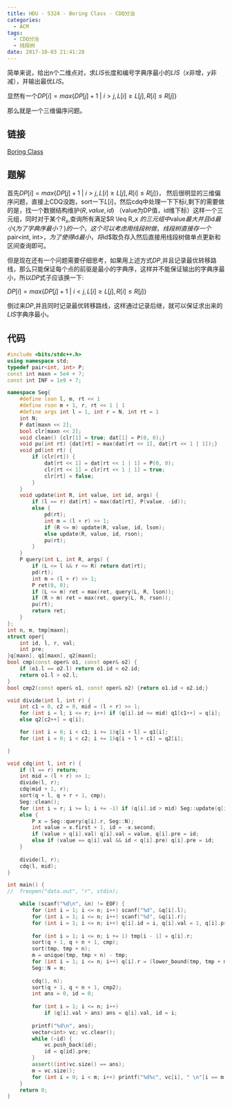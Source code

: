 ```yaml
---
title: HDU - 5324 - Boring Class - CDQ分治
categories:
  - ACM
tags:
  - CDQ分治
  - 线段树
date: 2017-10-03 21:41:28
---
```



简单来说，给出n个二维点对，求$LIS$长度和编号字典序最小的$LIS$（$x$非增，$y$非减），并输出最优$LIS$。

显然有一个$DP[i] = max\{DP[j] + 1\ | \ i > j, L[i] \geq L[j], R[i] \leq R[j] \}$

那么就是一个三维偏序问题。

<!--more-->

## 链接
[Boring Class](http://acm.hdu.edu.cn/showproblem.php?pid=5324)

## 题解
首先$DP[i] = max\{DP[j] + 1\ | \ i > j, L[i] \geq L[j], R[i] \leq R[j] \}$， 然后很明显的三维偏序问题，直接上CDQ没跑，sort一下$L[i]$，然后cdq中处理一下下标$i$,剩下的需要做的是，找一个数据结构维护$(R, value, id)$ （value为DP值，id维下标）这样一个三元组，同时对于某个$R_x$,查询所有满足$R \leq R_x $的三元组中$value$最大并且$id$最小(为了字典序最小？)的一个，这个可以考虑用线段树做，线段树直接存一个$pair<int, int>$，为了使得$id$最小，将$id$取负存入然后直接用线段树做单点更新和区间查询即可。

但是现在还有一个问题需要仔细思考，如果用上述方式$DP$,并且记录最优转移路线，那么只能保证每个点的前驱是最小的字典序，这样并不能保证输出的字典序最小，所以$DP$式子应该换一下:

$DP[i] = max\{DP[j] + 1\ | \ i < j, L[i] \geq L[j], R[i] \leq R[j] \}$

倒过来$DP$,并且同时记录最优转移路线，这样通过记录后继，就可以保证求出来的$LIS$字典序最小。

## 代码

```cpp
#include <bits/stdc++.h>
using namespace std;
typedef pair<int, int> P;
const int maxn = 5e4 + 7;
const int INF = 1e9 + 7;

namespace Seg{
	#define lson l, m, rt << 1
	#define rson m + 1, r, rt << 1 | 1
	#define args int l = 1, int r = N, int rt = 1
	int N;
	P dat[maxn << 2];
	bool clr[maxn << 2];
	void clean() {clr[1] = true; dat[1] = P(0, 0);}
	void pu(int rt) {dat[rt] = max(dat[rt << 1], dat[rt << 1 | 1]);}
	void pd(int rt) {
		if (clr[rt]) {
			dat[rt << 1] = dat[rt << 1 | 1] = P(0, 0);
			clr[rt << 1] = clr[rt << 1 | 1] = true;
			clr[rt] = false;
		}
	}
	void update(int R, int value, int id, args) {
		if (l == r) dat[rt] = max(dat[rt], P(value, -id));
		else {
			pd(rt);
			int m = (l + r) >> 1;
			if (R <= m) update(R, value, id, lson);
			else update(R, value, id, rson);
			pu(rt);
		}
	}
	P query(int L, int R, args) {
		if (L <= l && r <= R) return dat[rt];
		pd(rt);
		int m = (l + r) >> 1;
		P ret(0, 0);
		if (L <= m) ret = max(ret, query(L, R, lson));
		if (R > m) ret = max(ret, query(L, R, rson));
		pu(rt);
		return ret;
	}
};
int n, m, tmp[maxn];
struct oper{
	int id, l, r, val;
	int pre;
}q[maxn], q1[maxn], q2[maxn];
bool cmp(const oper& o1, const oper& o2) {
	if (o1.l == o2.l) return o1.id < o2.id;
	return o1.l > o2.l;
}
bool cmp2(const oper& o1, const oper& o2) {return o1.id < o2.id;}

void divide(int l, int r) {
	int c1 = 0, c2 = 0, mid = (l + r) >> 1;
	for (int i = l; i <= r; i++) if (q[i].id <= mid) q1[c1++] = q[i];
	else q2[c2++] = q[i];

	for (int i = 0; i < c1; i += 1)q[i + l] = q1[i];
	for (int i = 0; i < c2; i += 1)q[i + l + c1] = q2[i];

}

void cdq(int l, int r) {
	if (l == r) return;
	int mid = (l + r) >> 1;
	divide(l, r);
	cdq(mid + 1, r);
	sort(q + l, q + r + 1, cmp);
	Seg::clean();
	for (int i = r; i >= l; i += -1) if (q[i].id > mid) Seg::update(q[i].r, q[i].val, q[i].id);
	else {
		P x = Seg::query(q[i].r, Seg::N);
		int value = x.first + 1, id = -x.second;
		if (value > q[i].val) q[i].val = value, q[i].pre = id;
		else if (value == q[i].val && id < q[i].pre) q[i].pre = id;
	}
	
	divide(l, r);
	cdq(l, mid);
}

int main() {
//	freopen("data.out", "r", stdin);

	while (scanf("%d\n", &n) != EOF) {
		for (int i = 1; i <= n; i++) scanf("%d", &q[i].l);
		for (int i = 1; i <= n; i++) scanf("%d", &q[i].r);
		for (int i = 1; i <= n; i++) q[i].id = i, q[i].val = 1, q[i].pre = -1;
		
		for (int i = 1; i <= n; i += 1) tmp[i - 1] = q[i].r;
		sort(q + 1, q + n + 1, cmp);
		sort(tmp, tmp + n);
		m = unique(tmp, tmp + n) - tmp;
		for (int i = 1; i <= n; i++) q[i].r = (lower_bound(tmp, tmp + m, q[i].r) - tmp) + 1;
		Seg::N = m;
		
		cdq(1, n);
		sort(q + 1, q + n + 1, cmp2);
		int ans = 0, id = 0;
		
		for (int i = 1; i <= n; i++)
			if (q[i].val > ans) ans = q[i].val, id = i;
		
		printf("%d\n", ans);
		vector<int> vc; vc.clear();
		while (~id) {
			vc.push_back(id);
			id = q[id].pre;
		}
		assert((int)vc.size() == ans);
		m = vc.size();
		for (int i = 0; i < m; i++) printf("%d%c", vc[i], " \n"[i == m - 1]);
	}
	return 0;
}

```